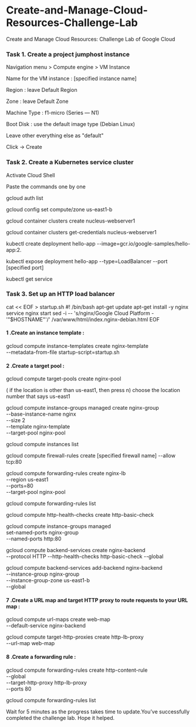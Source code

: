# Create-and-Manage-Cloud-Resources-Challenge-Lab
Create and Manage Cloud Resources: Challenge Lab of Google Cloud

### Task 1. Create a project jumphost instance
Navigation menu > Compute engine > VM Instance

Name for the VM instance : [specified instance name]

Region : leave Default Region

Zone : leave Default Zone

Machine Type : f1-micro (Series — N1)

Boot Disk : use the default image type (Debian Linux)

Leave other everything else as "default"

Click -> Create

### Task 2. Create a Kubernetes service cluster
Activate Cloud Shell 

Paste the commands one by one

gcloud auth list

gcloud config set compute/zone us-east1-b

gcloud container clusters create nucleus-webserver1

gcloud container clusters get-credentials nucleus-webserver1

kubectl create deployment hello-app --image=gcr.io/google-samples/hello-app:2.

kubectl expose deployment hello-app --type=LoadBalancer --port [specified port]

kubectl get service

### Task 3. Set up an HTTP load balancer
cat << EOF > startup.sh
#! /bin/bash
apt-get update
apt-get install -y nginx
service nginx start
sed -i -- 's/nginx/Google Cloud Platform - '"\$HOSTNAME"'/' /var/www/html/index.nginx-debian.html
EOF

#### 1 .Create an instance template :
gcloud compute instance-templates create nginx-template \
--metadata-from-file startup-script=startup.sh
#### 2 .Create a target pool :
gcloud compute target-pools create nginx-pool

( if the location is other than us-east1, then press n)
choose the location number that says us-east1

gcloud compute instance-groups managed create nginx-group \
--base-instance-name nginx \
--size 2 \
--template nginx-template \
--target-pool nginx-pool

gcloud compute instances list

gcloud compute firewall-rules create [specified firewall name] --allow tcp:80

gcloud compute forwarding-rules create nginx-lb \
--region us-east1 \
--ports=80 \
--target-pool nginx-pool

gcloud compute forwarding-rules list

gcloud compute http-health-checks create http-basic-check

gcloud compute instance-groups managed \
set-named-ports nginx-group \
--named-ports http:80

gcloud compute backend-services create nginx-backend \
--protocol HTTP --http-health-checks http-basic-check --global

gcloud compute backend-services add-backend nginx-backend \
--instance-group nginx-group \
--instance-group-zone us-east1-b \
--global

#### 7 .Create a URL map and target HTTP proxy to route requests to your URL map :

gcloud compute url-maps create web-map \
--default-service nginx-backend

gcloud compute target-http-proxies create http-lb-proxy \
--url-map web-map

#### 8 .Create a forwarding rule :

gcloud compute forwarding-rules create http-content-rule \
--global \
--target-http-proxy http-lb-proxy \
--ports 80

gcloud compute forwarding-rules list

Wait for 5 minutes as the progress takes time to update.You’ve successfully completed the challenge lab. Hope it helped. 

